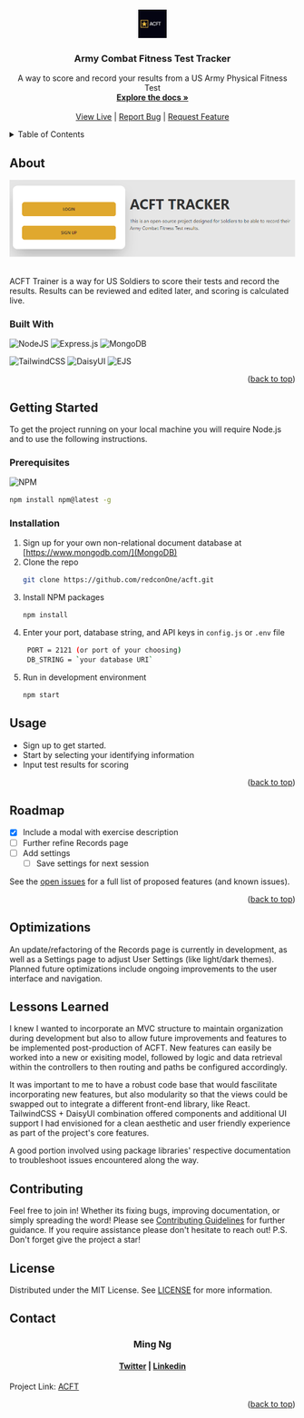 <a id='readme-top'> </a>

<br />
<div align="center">
  <a href="https://github.com/redconOne/acft">
    <img src="./public/img/acftLogo.png" alt="acft logo" width="50" height="50" />
  </a>
  <h3 align="center">
    Army Combat Fitness Test Tracker
  </h3>
  <p align="center"> 
    A way to score and record your results from a US Army Physical Fitness Test
    <br />
    <a href="https://github.com/redconOne/acft"><strong>Explore the docs »</strong></a>
    <br />
    <br />
    <a href="https://acft-production.up.railway.app/">View Live</a>
    |
    <a href="https://github.com/redconOne/acft/issues">Report Bug</a>
    |
    <a href="https://github.com/redconOne/acft/issues">Request Feature</a>
  </p>
</div>

<details>
  <summary>Table of Contents</summary>
  <ol>
    <li>
      <a href="#about">About</a>
      <ul>
        <li>
          <a href="#built-with">Built With</a>
        </li>
      </ul>
    </li>
    <li>
      <a href="#getting-started">Getting Started</a>
      <ul>
        <li>
          <a href="#prerequisites">Prerequisites</a>
        </li>
        <li>
          <a href="#installation">Installation</a>
        </li>
      </ul>
    </li>
    <li>
      <a href="#usage">Usage</a>
    </li>
    <li>
      <a href="#roadmap">Roadmap</a>
    </li>
    <li>
      <a href="#optimizations">Optimizations</a>
    </li>
    <li>
      <a href="#lessons-learned">Lessons Learned</a>
    </li>
    <li>
      <a href="#contributing">Contributing</a>
    </li>
    <li>
      <a href="#license">License</a>
    </li>
    <li>
      <a href="#contact">Contact</a>
    </li>
  </ol>
</details>

## About

<div align="center">
  <img src="./public/img/acftLanding.png" alt="project landing page image" width="700px" />
</div>

<br />
<p>
  ACFT Trainer is a way for US Soldiers to score their tests and record the results. Results can be reviewed and edited later, and scoring is calculated live. 
</p>

### Built With

![NodeJS](https://img.shields.io/badge/node.js-6DA55F?style=for-the-badge&logo=node.js&logoColor=white)
![Express.js](https://img.shields.io/badge/express.js-%23404d59.svg?style=for-the-badge&logo=express&logoColor=%2361DAFB)
![MongoDB](https://img.shields.io/badge/MongoDB-%234ea94b.svg?style=for-the-badge&logo=mongodb&logoColor=white)

![TailwindCSS](https://img.shields.io/badge/tailwindcss-%2338B2AC.svg?style=for-the-badge&logo=tailwind-css&logoColor=white)
![DaisyUI](https://img.shields.io/badge/DaisyUI-610cf5.svg?style=for-the-badge&logo=DaisyUI&logoColor=white)
![EJS](https://img.shields.io/badge/ejs-%234ea94b.svg?style=for-the-badge&logo=ejs&logoColor=white)

<p align="right">
  (<a href="#readme-top">back to top</a>)
</p>

## Getting Started

<p>
  To get the project running on your local machine you will require Node.js and to use the following instructions.
</p>

### Prerequisites

![NPM](https://img.shields.io/badge/NPM-%23000000.svg?style=for-the-badge&logo=npm&logoColor=white)

```sh
npm install npm@latest -g
```

### Installation

1. Sign up for your own non-relational document database at
   [https://www.mongodb.com/](MongoDB)
2. Clone the repo
   ```sh
   git clone https://github.com/redconOne/acft.git
   ```
3. Install NPM packages
   ```sh
   npm install
   ```
4. Enter your port, database string, and API keys in `config.js` or `.env` file
   ```sh
    PORT = 2121 (or port of your choosing)
    DB_STRING = `your database URI`
   ```
5. Run in development environment
   ```sh
   npm start
   ```

## Usage

- Sign up to get started.
- Start by selecting your identifying information
- Input test results for scoring

<p align="right">(<a href="#readme-top">back to top</a>)</p>

<!-- ROADMAP -->

## Roadmap

- [x] Include a modal with exercise description
- [ ] Further refine Records page
- [ ] Add settings
  - [ ] Save settings for next session

See the [open issues](https://github.com/redconOne/acft/issues) for a full list
of proposed features (and known issues).

<p align="right">(<a href="#readme-top">back to top</a>)</p>

## Optimizations

An update/refactoring of the Records page is currently in development, as well
as a Settings page to adjust User Settings (like light/dark themes). Planned
future optimizations include ongoing improvements to the user interface and
navigation.

## Lessons Learned

I knew I wanted to incorporate an MVC structure to maintain organization during
development but also to allow future improvements and features to be implemented
post-production of ACFT. New features can easily be worked into a new or
exisiting model, followed by logic and data retrieval within the controllers to
then routing and paths be configured accordingly.

It was important to me to have a robust code base that would fascilitate
incorporating new features, but also modularity so that the views could be
swapped out to integrate a different front-end library, like React.
TailwindCSS + DaisyUI combination offered components and additional UI support I
had envisioned for a clean aesthetic and user friendly experience as part of the
project's core features.

A good portion involved using package libraries' respective documentation to
troubleshoot issues encountered along the way.

<!-- CONTRIBUTING -->

## Contributing

Feel free to join in! Whether its fixing bugs, improving documentation, or
simply spreading the word! Please see
[Contributing Guidelines](/CONTRIBUTING.md) for further guidance. If you require
assistance please don't hesitate to reach out! P.S. Don't forget give the
project a star!

<!-- LICENSE -->

## License

Distributed under the MIT License. See [LICENSE](./LICENSE) for more
information.

<!-- CONTACT -->

## Contact

<h3 align='center'> Ming Ng</h3>
<h4 align='center'>
  <a href="https://twitter.com/MingLeeNg1">Twitter</a> |
  <a href="https://linkedin.com/in/MingLeeNg">Linkedin</a>
</h4>

Project Link: [ACFT](https://acft-production.up.railway.app/)

<p align="right">(<a href="#readme-top">back to top</a>)</p>
